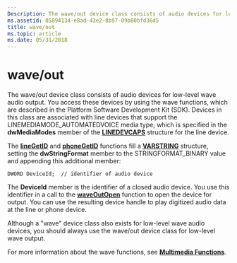 ```yaml
---
Description: The wave/out device class consists of audio devices for low-level wave audio output.
ms.assetid: 85894134-e8ad-43e2-8b97-09b80bfd36d5
title: wave/out
ms.topic: article
ms.date: 05/31/2018
---
```


# wave/out

The wave/out device class consists of audio devices for low-level wave audio output. You access these devices by using the wave functions, which are described in the Platform Software Development Kit (SDK). Devices in this class are associated with line devices that support the LINEMEDIAMODE\_AUTOMATEDVOICE media type, which is specified in the **dwMediaModes** member of the [**LINEDEVCAPS**](/windows/desktop/api/Tapi/ns-tapi-linedevcaps) structure for the line device.

The [**lineGetID**](/windows/desktop/api/Tapi/nf-tapi-linegetid) and [**phoneGetID**](/windows/desktop/api/Tapi/nf-tapi-phonegetid) functions fill a [**VARSTRING**](/windows/desktop/api/Tapi/ns-tapi-varstring) structure, setting the **dwStringFormat** member to the STRINGFORMAT\_BINARY value and appending this additional member:

``` syntax
DWORD DeviceId;  // identifier of audio device
```

The **DeviceId** member is the identifier of a closed audio device. You use this identifier in a call to the [**waveOutOpen**](/windows/win32/api/mmeapi/nf-mmeapi-waveoutopen) function to open the device for output. You can use the resulting device handle to play digitized audio data at the line or phone device.

Although a "wave" device class also exists for low-level wave audio devices, you should always use the wave/out device class for low-level wave output.

For more information about the wave functions, see [**Multimedia Functions**](../multimedia/multimedia-functions.md).

 

 